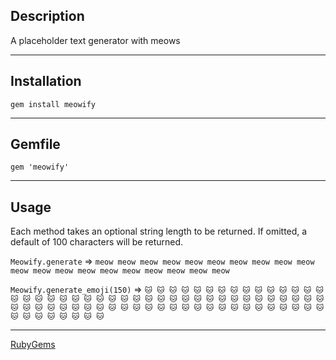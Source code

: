 ## Description
A placeholder text generator with meows

---
## Installation

```
gem install meowify
```

---
## Gemfile

```
gem 'meowify'
```

---
## Usage

Each method takes an optional string length to be returned. If omitted, a default of 100 characters will be returned.

`Meowify.generate` => `meow meow meow meow meow meow meow meow meow meow meow meow meow meow meow meow meow meow meow meow`

`Meowify.generate_emoji(150)` => `🐱 🐱 🐱 🐱 🐱 🐱 🐱 🐱 🐱 🐱 🐱 🐱 🐱 🐱 🐱 🐱 🐱 🐱 🐱 🐱 🐱 🐱 🐱 🐱 🐱 🐱 🐱 🐱 🐱 🐱 🐱 🐱 🐱 🐱 🐱 🐱 🐱 🐱 🐱 🐱 🐱 🐱 🐱 🐱 🐱 🐱 🐱 🐱 🐱 🐱 🐱 🐱 🐱 🐱 🐱 🐱 🐱 🐱 🐱 🐱 🐱 🐱 🐱 🐱 🐱 🐱 🐱 🐱 🐱 🐱 🐱 🐱 🐱 🐱 🐱`


---
[RubyGems](https://rubygems.org/gems/meowipsum)
